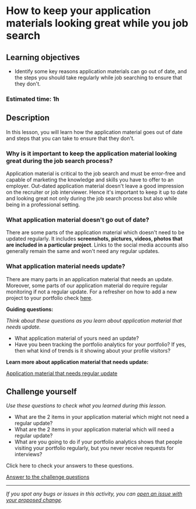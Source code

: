 # How to keep your application materials looking great while you job search

## Learning objectives

- Identify some key reasons application materials can go out of date, and the steps you should take regularly while job searching to ensure that they don't.

### Estimated time: 1h

## Description

In this lesson, you will learn how the application material goes out of date and steps that you can take to ensure that they don't. 

### Why is it important to keep the application material looking great during the job search process?

Application material is critical to the job search and must be error-free and capable of marketing the knowledge and skills you have to offer to an employer. Out-dated application material doesn't leave a good impression on the recruiter or job interviewer. Hence it's important to keep it up to date and looking great not only during the job search process but also while being in a professional setting.   

### What application material doesn't go out of date?

There are some parts of the application material which doesn't need to be updated regularly. It includes **screenshots, pictures, videos, photos that are included in a particular project**. Links to the social media accounts also generally remain the same and won't need any regular updates. 

### What application material needs update?

There are many parts in an application material that needs an update. Moreover, some parts of our application material do require regular monitoring if not a regular update. For a refresher on how to add a new project to your portfolio check [here](https://github.com/microverseinc/curriculum-professional-skills/blob/main/job-search/add-a-new-project-to-your-portfolio.md). 

**Guiding questions:**

*Think about these questions as you learn about application material that needs update.*

- What application material of yours need an update?
- Have you been tracking the portfolio analytics for your portfolio? If yes, then what kind of trends is it showing about your profile visitors?

 **Learn more about application material that needs update:**

[Application material that needs regular update](https://github.com/microverseinc/curriculum-professional-skills/blob/main/job-search/application-material-that-needs-regular-update.md)

## Challenge yourself

*Use these questions to check what you learned during this lesson.* 

- What are the 2 items in your application material which might not need a regular update?
- What are the 2 items in your application material which will need a regular update?
- What are you going to do if your portfolio analytics shows that people visiting your portfolio regularly, but you never receive requests for interviews?

Click here to check your answers to these questions. 

[Answer to the challenge questions](https://github.com/microverseinc/curriculum-professional-skills/blob/main/job-search/answer-to-the-challenge-questions-applications-great.md)


------

_If you spot any bugs or issues in this activity, you can [open an issue with your proposed change](https://github.com/microverseinc/curriculum-transversal-skills/blob/main/git-github/articles/open_issue.md)._
